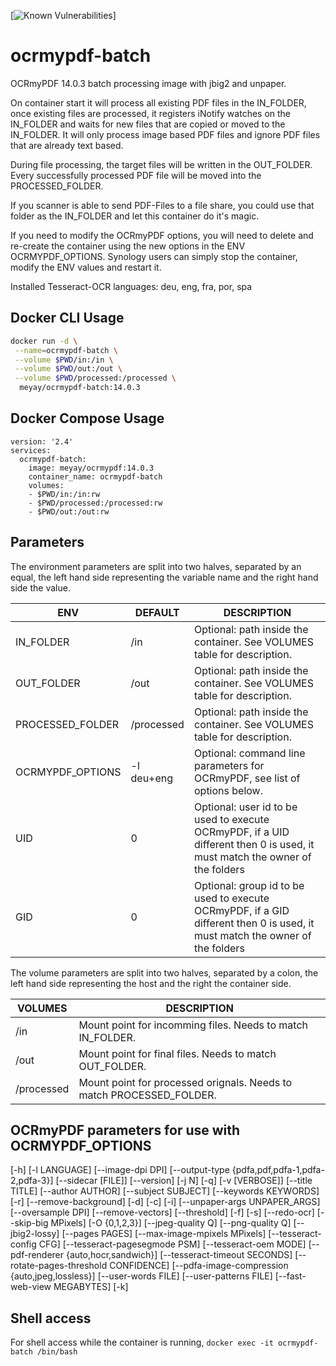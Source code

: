 [![Known Vulnerabilities](https://snyk.io/test/github/meyayl/ocrmypdf-batch/badge.svg)]

# ocrmypdf-batch

OCRmyPDF 14.0.3 batch processing image with jbig2 and unpaper.   

On container start it will process all existing PDF files in the IN_FOLDER, once existing files are processed, it registers iNotify watches on the IN_FOLDER and waits for new files that are copied or moved to the IN_FOLDER. It will only process image based PDF files and ignore PDF files that are already text based.

During file processing, the target files will be written in the OUT_FOLDER. Every successfully processed PDF file will be moved into the PROCESSED_FOLDER.

If you scanner is able to send PDF-Files to a file share, you could use that folder as the IN_FOLDER and let this container do it's magic.

If you need to modify the OCRmyPDF options, you will need to delete and re-create the container using the new options in the ENV OCRMYPDF_OPTIONS. Synology users can simply stop the container, modify the ENV values and restart it.

Installed Tesseract-OCR languages: deu, eng, fra, por, spa

## Docker CLI Usage 
```sh
docker run -d \
 --name=ocrmypdf-batch \
 --volume $PWD/in:/in \
 --volume $PWD/out:/out \
 --volume $PWD/processed:/processed \
  meyay/ocrmypdf-batch:14.0.3
```
## Docker Compose Usage 
```
version: '2.4'
services:
  ocrmypdf-batch:
    image: meyay/ocrmypdf:14.0.3
    container_name: ocrmypdf-batch
    volumes:
    - $PWD/in:/in:rw
    - $PWD/processed:/processed:rw
    - $PWD/out:/out:rw
```

## Parameters
The environment parameters are split into two halves, separated by an equal, the left hand side representing the variable name and the right hand side the value.

| ENV| DEFAULT | DESCRIPTION |
| ------ | ------ | ------ |
| IN_FOLDER | /in | Optional: path inside the container. See VOLUMES table for description. |
| OUT_FOLDER | /out | Optional: path inside the container. See VOLUMES table for description.|
| PROCESSED_FOLDER| /processed | Optional: path inside the container. See VOLUMES table for description.|
| OCRMYPDF_OPTIONS| -l deu+eng |  Optional: command line parameters for OCRmyPDF, see list of options below. |
| UID | 0 | Optional: user id to be used to execute OCRmyPDF, if a UID different then 0 is used, it must match the owner of the folders |
| GID | 0 | Optional: group id to be used to execute OCRmyPDF, if a GID different then 0 is used, it must match the owner of the folders |

The volume parameters are split into two halves, separated by a colon, the left hand side representing the host and the right the container side.

| VOLUMES |  DESCRIPTION |
| ------ | ------ |
| /in |  Mount point for incomming files. Needs to match IN_FOLDER. |
| /out | Mount point for final files. Needs to match OUT_FOLDER. |
| /processed |  Mount point for processed orignals. Needs to match PROCESSED_FOLDER. |

## OCRmyPDF parameters for use with OCRMYPDF_OPTIONS 

[-h] [-l LANGUAGE] [--image-dpi DPI]
[--output-type {pdfa,pdf,pdfa-1,pdfa-2,pdfa-3}]
[--sidecar [FILE]] [--version] [-j N] [-q] [-v [VERBOSE]]
[--title TITLE] [--author AUTHOR] [--subject SUBJECT]
[--keywords KEYWORDS] [-r] [--remove-background] [-d] [-c]
[-i] [--unpaper-args UNPAPER_ARGS] [--oversample DPI]
[--remove-vectors] [--threshold] [-f] [-s] [--redo-ocr]
[--skip-big MPixels] [-O {0,1,2,3}] [--jpeg-quality Q]
[--png-quality Q] [--jbig2-lossy] [--pages PAGES]
[--max-image-mpixels MPixels] [--tesseract-config CFG]
[--tesseract-pagesegmode PSM] [--tesseract-oem MODE]
[--pdf-renderer {auto,hocr,sandwich}]
[--tesseract-timeout SECONDS]
[--rotate-pages-threshold CONFIDENCE]
[--pdfa-image-compression {auto,jpeg,lossless}]
[--user-words FILE] [--user-patterns FILE]
[--fast-web-view MEGABYTES] [-k]


## Shell access
For shell access while the container is running, `docker exec -it ocrmypdf-batch /bin/bash`
